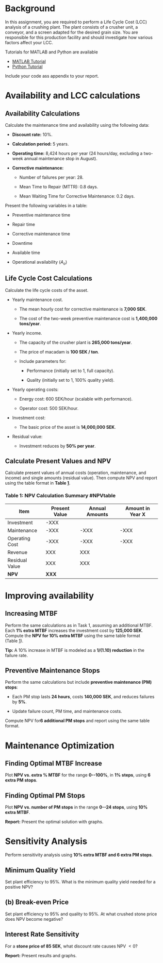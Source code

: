 Background
==========

In this assignment, you are required to perform a Life Cycle Cost (LCC)
analysis of a crushing plant. The plant consists of a crusher unit, a
conveyor, and a screen adapted for the desired grain size. You are
responsible for this production facility and should investigate how
various factors affect your LCC.

Tutorials for MATLAB and Python are available
- [MATLAB Tutorial](./MATLAB/Maintenance_Cost_Analysis_MATLAB.md)  
- [Python Tutorial](./Python/Maintenance_Cost_Analysis_Python.md) 

Include your code ass appendix to your report.

Availability and LCC calculations
=================================

Availability Calculations
-------------------------

Calculate the maintenance time and availability using the following
data:

-   **Discount rate:** 10%.

-   **Calculation period:** 5 years.

-   **Operating time:** 8,424 hours per year (24 hours/day, excluding a
    two-week annual maintenance stop in August).

-   **Corrective maintenance:**

    -   Number of failures per year: 28.

    -   Mean Time to Repair (MTTR): 0.8 days.

    -   Mean Waiting Time for Corrective Maintenance: 0.2 days.

Present the following variables in a table:

-   Preventive maintenance time

-   Repair time

-   Corrective maintenance time

-   Downtime

-   Available time

-   Operational availability ($A_o$)

Life Cycle Cost Calculations
----------------------------

Calculate the life cycle costs of the asset.

-   Yearly maintenance cost.

    -   The mean hourly cost for corrective maintenance is **7,000
        SEK**.

    -   The cost of the two-week preventive maintenance cost is
        **1,400,000 tons/year**.

-   Yearly income.

    -   The capacity of the crusher plant is **265,000 tons/year**.

    -   The price of macadam is **100 SEK / ton**.

    -   Include parameters for:

        -   Performance (initially set to 1, full capacity).

        -   Quality (initially set to 1, 100% quality yield).

-   Yearly operating costs:

    -   Energy cost: 600 SEK/hour (scalable with performance).

    -   Operator cost: 500 SEK/hour.

-   Investment cost:

    -   The basic price of the asset is **14,000,000 SEK**.

-   Residual value:

    -   Investment reduces by **50% per year**.

## Calculate Present Values and NPV  

Calculate present values of annual costs (operation, maintenance, and income) and single amounts (residual value). Then compute NPV and report using the table format in **Table [1](#NPVtable)**.

### **Table 1: NPV Calculation Summary** #NPVtable

| **Item**          | **Present Value** | **Annual Amounts** | **Amount in Year X** |
|------------------|------------------|--------------------|----------------------|
| Investment       | -XXX             |                    |                      |
| Maintenance      | -XXX             | -XXX               | -XXX                 |
| Operating Cost   | -XXX             | -XXX               | -XXX                 |
| Revenue         | XXX              | XXX                |                      |
| Residual Value  | XXX              | XXX                |                      |
| **NPV**          | **XXX**          |                    |                      |



Improving availability
======================

Increasing MTBF
---------------

Perform the same calculations as in Task 1, assuming an additional MTBF.
Each **1% extra MTBF** increases the investment cost by **125,000 SEK**.
Compute the **NPV for 10% extra MTBF** using the same table format
(Table [1](#NPVtable)).

**Tip:** A 10% increase in MTBF is modeled as a **$1/(1.10)$ reduction**
in the failure rate.

Preventive Maintenance Stops
----------------------------

Perform the same calculations but include **preventive maintenance (PM)
stops**:

-   Each PM stop lasts **24 hours**, costs **140,000 SEK**, and reduces
    failures by **5%**.

-   Update failure count, PM time, and maintenance costs.

Compute NPV for**6 additional PM stops** and report using the same table
format.

Maintenance Optimization
========================

Finding Optimal MTBF Increase
-----------------------------

Plot **NPV vs. extra % MTBF** for the range **0--100%**, in **1%
steps**, using **6 extra PM stops**.

Finding Optimal PM Stops
------------------------

Plot **NPV vs. number of PM stops** in the range **0--24 stops**, using
**10% extra MTBF**.

**Report:** Present the optimal solution with graphs.

Sensitivity Analysis
====================

Perform sensitivity analysis using **10% extra MTBF and 6 extra PM
stops**.

Minimum Quality Yield
---------------------

Set plant efficiency to 95%. What is the minimum quality yield needed
for a positive NPV?

(b) Break-even Price
--------------------

Set plant efficiency to 95% and quality to 95%. At what crushed stone
price does NPV become negative?

Interest Rate Sensitivity
-------------------------

For a **stone price of 85 SEK**, what discount rate causes NPV $<0$?

**Report:** Present results and graphs.
